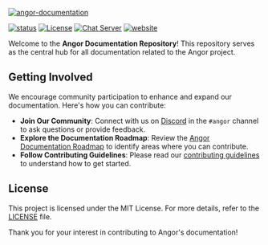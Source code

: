 [![angor-documentation](https://github.com/user-attachments/assets/719aeaf4-8823-47d6-8725-7d8d58071546)](https://docs.angor.io)

[![status](https://img.shields.io/badge/status-stable-blue.svg)](https://github.com/block-core/angor/tree/main)
[![License](https://img.shields.io/badge/License-MIT-green.svg)](https://github.com/block-core/angor/blob/main/LICENSE)
[![Chat Server](https://img.shields.io/badge/chat-discord-7289da.svg)](https://discord.gg/eQaVFqfesn)
[![website](https://img.shields.io/badge/website-angor.io-086c81.svg)](https://angor.io)

Welcome to the **Angor Documentation Repository**! This repository serves as the central hub for all documentation related to the Angor project.

## Getting Involved

We encourage community participation to enhance and expand our documentation. Here's how you can contribute:

- **Join Our Community**: Connect with us on [Discord](https://discord.gg/eQaVFqfesn) in the `#angor` channel to ask questions or provide feedback.
- **Explore the Documentation Roadmap**: Review the [Angor Documentation Roadmap](https://github.com/block-core/angor-docs/issues/4) to identify areas where you can contribute.
- **Follow Contributing Guidelines**: Please read our [contributing guidelines](https://github.com/block-core/angor/blob/main/CONTRIBUTING.MD) to understand how to get started.

## License

This project is licensed under the MIT License. For more details, refer to the [LICENSE](https://github.com/block-core/angor/blob/main/LICENSE) file.

Thank you for your interest in contributing to Angor's documentation! 
